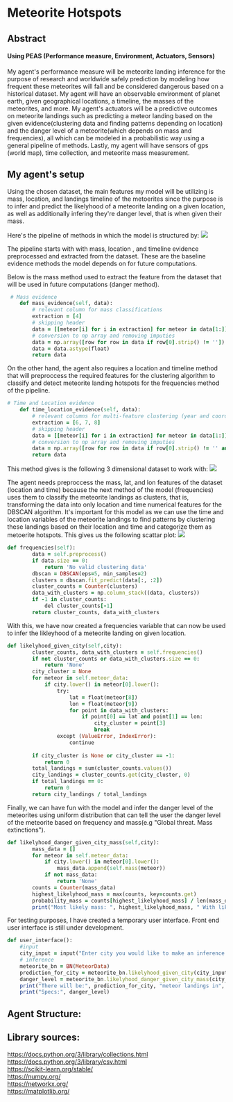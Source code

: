 # Meteorite Hotspots
## Abstract
#### Using PEAS (Performance measure, Environment, Actuators, Sensors)
My agent's performance measure will be meteorite landing inference for the purpose of research and worldwide safely prediction by modeling how frequent these meteorites will fall and be considered dangerous based on a historical dataset. My agent will have an observable environment of planet earth, given geographical locations, a timeline, the masses of the meteorites, and more. My agent's actuators will be a predictive outcomes on meteorite landings such as predicting a meteor landing based on the given evidence(clustering data and finding patterns depending on location) and the danger level of a meteorite(which depends on mass and frequencies), all which can be modeled in a probabilistic way using a general pipeline of methods. Lastly, my agent will have sensors of gps (world map), time collection, and meteorite mass measurement.

## My agent's setup
Using the chosen dataset, the main features my model will be utilizing is mass, location, and landings timeline of the metoerites since the purpose is to infer and predict the likelyhood of a meteorite landing on a given location, as well as additionally infering they're danger level, that is when given their mass. 

Here's the pipeline of methods in which the model is structured by:
![](pipeline1.png)

The pipeline starts with with mass, location , and timeline evidence preprocessed and extracted from the dataset. These are the baseline evidence methods the model depends on for future computations.

Below is the mass method used to extract the feature from the dataset that will be used in future computations (danger method).
```ruby
 # Mass evidence
    def mass_evidence(self, data):
        # relevant column for mass classifications
        extraction = [4]
        # skipping header
        data = [[meteor[i] for i in extraction] for meteor in data[1:]]
        # conversion to np array and removing imputies
        data = np.array([row for row in data if row[0].strip() != ''])
        data = data.astype(float)
        return data
```

On the other hand, the agent also requires a location and timeline method that will preproccess the required features for the clustering algorithm to classify and detect meteorite landing hotspots for the frequencies method of the pipeline.

```ruby
# Time and Location evidence
    def time_location_evidence(self, data):
        # relevant columns for multi-feature clustering (year and coordinate evidence)
        extraction = [6, 7, 8]
        # skipping header
        data = [[meteor[i] for i in extraction] for meteor in data[1:]]
        # conversion to np array and removing imputies
        data = np.array([row for row in data if row[0].strip() != '' and row[1].strip() != '' and row[2].strip() != '']).astype(float)
        return data
```
This method gives is the following 3 dimensional dataset to work with:
![](data1.png)

The agent needs preproccess the mass, lat, and lon features of the dataset (location and time) because the next method of the model (frequencies) uses them to classify the meteorite landings as clusters, that is, transforming the data into only location and time numerical features for the DBSCAN algorithm. It's important for this model as we can use the time and location variables of the meteorite landings to find patterns by clustering these landings based on their location and time and categorize them as metoerite hotspots. This gives us the following scattar plot:
![](https://github.com/eduardolopez858/Meteorite-Hotspots/blob/main/Model1.2.png) 

```ruby
def frequencies(self):
        data = self.preprocess()
        if data.size == 0:
            return 'No valid clustering data'
        dbscan = DBSCAN(eps=5, min_samples=2) 
        clusters = dbscan.fit_predict(data[:, :2]) 
        cluster_counts = Counter(clusters)
        data_with_clusters = np.column_stack((data, clusters))
        if -1 in cluster_counts:
            del cluster_counts[-1]
        return cluster_counts, data_with_clusters
```

With this, we have now created a frequencies variable that can now be used to infer the likleyhood of a meteorite landing on given location.

```ruby
def likelyhood_given_city(self,city):
        cluster_counts, data_with_clusters = self.frequencies()
        if not cluster_counts or data_with_clusters.size == 0:
            return 'None'
        city_cluster = None
        for meteor in self.meteor_data:
            if city.lower() in meteor[0].lower():
                try:
                    lat = float(meteor[8])
                    lon = float(meteor[9])
                    for point in data_with_clusters:
                        if point[0] == lat and point[1] == lon:
                            city_cluster = point[3]
                            break
                except (ValueError, IndexError):
                    continue
    
        if city_cluster is None or city_cluster == -1:
            return 0
        total_landings = sum(cluster_counts.values())
        city_landings = cluster_counts.get(city_cluster, 0)
        if total_landings == 0:
            return 0
        return city_landings / total_landings
```

Finally, we can have fun with the model and infer the danger level of the meteorites using uniform distribution that can tell the user the danger level of the meteorite based on frequency and mass(e.g "Global threat. Mass extinctions"). 

```ruby
def likelyhood_danger_given_city_mass(self,city):
        mass_data = []
        for meteor in self.meteor_data:
            if city.lower() in meteor[0].lower():
                mass_data.append(self.mass(meteor))
            if not mass_data:
                return 'None'
        counts = Counter(mass_data)
        highest_likelyhood_mass = max(counts, key=counts.get)
        probability_mass = counts[highest_likelyhood_mass] / len(mass_data)
        print("Most likely mass: ", highest_likelyhood_mass, " With likelihood: ", probability_mass)
```
For testing purposes, I have created a temporary user interface. Front end user interface is still under development.

```ruby
def user_interface():
    #input
    city_input = input("Enter city you would like to make an inference on: ")
    # inference
    meteorite_bn = BN(MeteorData)
    prediction_for_city = meteorite_bn.likelyhood_given_city(city_input)
    danger_level = meteorite_bn.likelyhood_danger_given_city_mass(city_input)
    print("There will be:", prediction_for_city, "meteor landings in", city_input)
    print("Specs:", danger_level)
```

## Agent Structure:   

 
## Library sources:
https://docs.python.org/3/library/collections.html   
https://docs.python.org/3/library/csv.html   
https://scikit-learn.org/stable/   
https://numpy.org/   
https://networkx.org/   
https://matplotlib.org/   
